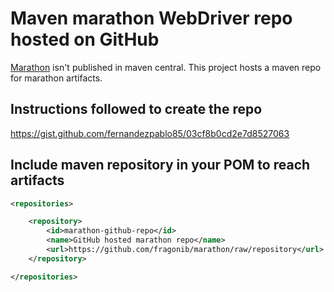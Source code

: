 # Maven marathon WebDriver repo hosted on GitHub

[Marathon](https://marathontesting.com/downloads/) isn't published in maven central. This project hosts a maven repo for marathon artifacts.

## Instructions followed to create the repo

https://gist.github.com/fernandezpablo85/03cf8b0cd2e7d8527063

## Include maven repository in your POM to reach artifacts

```xml
<repositories>

	<repository>
		<id>marathon-github-repo</id>
		<name>GitHub hosted marathon repo</name>
		<url>https://github.com/fragonib/marathon/raw/repository</url>
	</repository>

</repositories>
```
